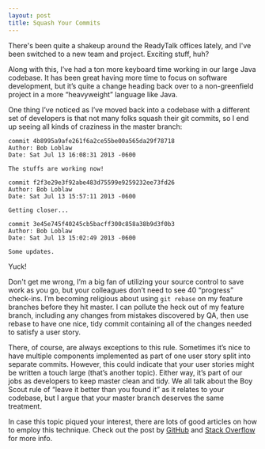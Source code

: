 ```yaml
---
layout: post
title: Squash Your Commits
---
```


There's been quite a shakeup around the ReadyTalk offices lately, and I've been switched to a new team and project. Exciting stuff, huh?

Along with this, I’ve had a ton more keyboard time working in our large Java codebase. It has been great having more time to focus on software development, but it’s quite a change heading back over to a non-greenfield project in a more “heavyweight” language like Java.

One thing I’ve noticed as I’ve moved back into a codebase with a different set of developers is that not many folks squash their git commits, so I end up seeing all kinds of craziness in the master branch:

	commit 4b8995a9afe261f6a2ce55be00a565da29f78718
	Author: Bob Loblaw
	Date: Sat Jul 13 16:08:31 2013 -0600

	The stuffs are working now!

	commit f2f3e29e3f92abe483d75599e9259232ee73fd26
	Author: Bob Loblaw
	Date: Sat Jul 13 15:57:11 2013 -0600

	Getting closer...

	commit 3e45e745f40245cb5bacff300c858a38b9d3f0b3
	Author: Bob Loblaw
	Date: Sat Jul 13 15:02:49 2013 -0600

	Some updates.


Yuck!

Don't get me wrong, I’m a big fan of utilizing your source control to save work as you go, but your colleagues don’t need to see 40 “progress” check-ins. I’m becoming religious about using `git rebase` on my feature branches before they hit master. I can pollute the heck out of my feature branch, including any changes from mistakes discovered by QA, then use rebase to have one nice, tidy commit containing all of the changes needed to satisfy a user story.

There, of course, are always exceptions to this rule. Sometimes it’s nice to have multiple components implemented as part of one user story split into separate commits. However, this could indicate that your user stories might be written a touch large (that’s another topic). Either way, it’s part of our jobs as developers to keep master clean and tidy. We all talk about the Boy Scout rule of “leave it better than you found it” as it relates to your codebase, but I argue that your master branch deserves the same treatment.

In case this topic piqued your interest, there are lots of good articles on how to employ this technique. Check out the post by [GitHub](https://help.github.com/articles/interactive-rebase) and [Stack Overflow](http://stackoverflow.com/questions/5189560/how-can-i-squash-my-last-x-commits-together-using-git) for more info.